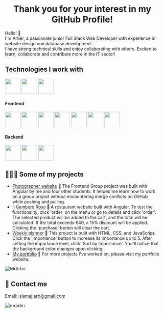 <h1 align="center">Thank you for your interest in my GitHub Profile!</h1>

<p align="left">Hello! 👋 <br> I'm Arbër, a passionate junior Full Stack Web Developer with experience in website design and database development. <br> I have strong technical skills and enjoy collaborating with others. Excited to learn, collaborate and contribute more in the IT sector!</p>


<h2>Technologies I work with</h2>

<a href="https://github.com/MrArbri"><img src="https://camo.githubusercontent.com/f39f203ca1defeb47e3505ef9044d3303c038c60de7e67f6c229992602e59128/68747470733a2f2f63646e2e6a7364656c6976722e6e65742f67682f64657669636f6e732f64657669636f6e2f69636f6e732f7673636f64652f7673636f64652d6f726967696e616c2e737667" height="50"></a> <a href="https://github.com/MrArbri"><img src="https://camo.githubusercontent.com/15166a15835f145259844be455ab5945594a70c48a3090aa83d193bd5e3e9bc5/68747470733a2f2f63646e2e6a7364656c6976722e6e65742f67682f64657669636f6e732f64657669636f6e2f69636f6e732f6769742f6769742d6f726967696e616c2e737667" height="50"></a> <a href="https://github.com/MrArbri"><img src="https://camo.githubusercontent.com/9f2aa5fac62eda04e243b86dad43e40b6d2707cc8c84a21936cd6a3c8331feed/68747470733a2f2f63646e2e6a7364656c6976722e6e65742f67682f64657669636f6e732f64657669636f6e2f69636f6e732f696c6c7573747261746f722f696c6c7573747261746f722d706c61696e2e737667" height="50"></a>


<h4>Frontend</h4>

<a href="https://github.com/MrArbri"><img src="https://camo.githubusercontent.com/6647554cf19482c32acc6a6a3b8bd68b845fafabd474595e7e92dead3075c3ea/68747470733a2f2f63646e2e6a7364656c6976722e6e65742f67682f64657669636f6e732f64657669636f6e2f69636f6e732f68746d6c352f68746d6c352d6f726967696e616c2e737667" height="50"></a> <a href="https://github.com/MrArbri"><img src="https://camo.githubusercontent.com/4eaf7f26830ffa4bc4c4502a24e9be29fa2796208648a805e8f610da811aeb05/68747470733a2f2f63646e2e6a7364656c6976722e6e65742f67682f64657669636f6e732f64657669636f6e2f69636f6e732f637373332f637373332d6f726967696e616c2e737667" height="50"></a> <a href="https://github.com/MrArbri"><img src="https://camo.githubusercontent.com/f0a750ad8250cf711f7a1da710cfc83a9c8a1da28a5b34f603750d6d6ee7a2b1/68747470733a2f2f63646e2e6a7364656c6976722e6e65742f67682f64657669636f6e732f64657669636f6e2f69636f6e732f736173732f736173732d6f726967696e616c2e737667" height="50"></a> <a href="https://github.com/MrArbri"><img src="https://camo.githubusercontent.com/b757f08684d4442218bd04f3bb04cc0e142d0551619c678ff44304027085bb47/68747470733a2f2f63646e2e6a7364656c6976722e6e65742f67682f64657669636f6e732f64657669636f6e2f69636f6e732f626f6f7473747261702f626f6f7473747261702d6f726967696e616c2e737667" height="50"></a> <a href="https://github.com/MrArbri"><img src="https://camo.githubusercontent.com/426c1121b29abc64a6b1af1e3aa3091abb38e39c87054720b765af1425c74e7f/68747470733a2f2f63646e2e6a7364656c6976722e6e65742f67682f64657669636f6e732f64657669636f6e2f69636f6e732f6a6176617363726970742f6a6176617363726970742d6f726967696e616c2e737667" height="50"></a> <a href="https://github.com/MrArbri"><img src="https://camo.githubusercontent.com/a07203131922e3fa0d6d0cd787edb5597771b30d712574bbc70a3c7aaa0161ea/68747470733a2f2f63646e2e6a7364656c6976722e6e65742f67682f64657669636f6e732f64657669636f6e2f69636f6e732f747970657363726970742f747970657363726970742d6f726967696e616c2e737667" height="50"></a> <a href="https://github.com/MrArbri"><img src="https://camo.githubusercontent.com/2a6bb98dbcd03f1212800166be8668614684884f392782b3ac10a9d388924237/68747470733a2f2f63646e2e6a7364656c6976722e6e65742f67682f64657669636f6e732f64657669636f6e2f69636f6e732f616e67756c61726a732f616e67756c61726a732d6f726967696e616c2e737667" height="50"></a>

<h4>Backend</h4>

<a href="https://github.com/MrArbri"><img src="https://camo.githubusercontent.com/8b690f4dff81513c7425f3b8f6e66b34a1dea43e22562037eeb5449d18571c89/68747470733a2f2f63646e2e6a7364656c6976722e6e65742f67682f64657669636f6e732f64657669636f6e2f69636f6e732f6d7973716c2f6d7973716c2d6f726967696e616c2e737667" height="50"></a> <a href="https://github.com/MrArbri"><img src="https://camo.githubusercontent.com/92a977256f3f2b4ef99e6684c1d88f1ac0394ed909893e5e56cb3539a31f2590/68747470733a2f2f63646e2e6a7364656c6976722e6e65742f67682f64657669636f6e732f64657669636f6e2f69636f6e732f7068702f7068702d6f726967696e616c2e737667" height="50"></a> <a href="https://github.com/MrArbri"><img src="https://camo.githubusercontent.com/2a53b715e5231b4f7e896810e16e91a9f14d62cd48cd11146eb775fc762d6487/68747470733a2f2f63646e2e6a7364656c6976722e6e65742f67682f64657669636f6e732f64657669636f6e2f69636f6e732f73796d666f6e792f73796d666f6e792d6f726967696e616c2e737667" height="50"></a>

<h2>👨🏻‍💻 Some of my projects</h2>

- <a href="https://arber.codefactory.wien/group-project/" target="_blank">Photographer website</a> 🔗 The Frontend Group project was built with Angular by me and four other students. It helped me learn how to work on a group project without encountering merge conflicts on GitHub while pushing and pulling.
- <a href="https://arber.codefactory.wien/il-gambero-rosso/" target="_blank">Il Gambero Roso</a> 🔗 A restaurant website built with Angular. To test the functionality, click 'order' on the menu or go to details and click 'order'. The selected product will be added to the cart, and the total will be calculated. If the total exceeds €40, a 15% discount will be applied. Clicking the 'purchase' button will clear the cart.
- <a href="https://arber.codefactory.wien/weekly-schedule/index.html" target="_blank">Weekly planner</a> 🔗 This project is built with HTML, CSS, and JavaScript. Click the 'Importance' button to increase its importance up to 5. After setting the importance level, click 'Sort by Importance'. You'll notice that the background color changes upon clicking.
- <a href="https://arber.codefactory.wien/" target="_blank">My portfolio</a> 🔗 For more projects I've worked on, please visit my portfolio website.

<p><img align="center" src="https://github-readme-stats.vercel.app/api/top-langs?username=mrarbri&show_icons=true&locale=en&layout=compact" alt="MrArbri" /></p>



<h2>📩 Contact me</h2>

Email: islamaj.arb@gmail.com

<p align="left"> <img src="https://komarev.com/ghpvc/?username=mrarbri&label=Profile%20views&color=0e75b6&style=flat" alt="mrarbri" /> </p>

<!---
MrArbri/MrArbri is a ✨ special ✨ repository because its `README.md` (this file) appears on your GitHub profile.
You can click the Preview link to take a look at your changes.

<p><img align="center" src="https://github-readme-streak-stats.herokuapp.com/?user=mrarbri&" alt="MrArbri" /></p>

<p>&nbsp;<img align="center" src="https://github-readme-stats.vercel.app/api?username=mrarbri&show_icons=true&locale=en" alt="MrArbri" /></p>

<h1 align="center">Hello 👋, I'm Arbër</h1>
<h3 align="center">A passionate Full Stack developer located in Vienna.</h3>

<p align="left"> <img src="https://komarev.com/ghpvc/?username=mrarbri&label=Profile%20views&color=0e75b6&style=flat" alt="mrarbri" /> </p>

- 👨‍💻 All of my projects are available at [https://arber.codefactory.wien](https://arber.codefactory.wien)

- 📫 How to reach me **islamaj.arb@gmail.com**

<h3 align="left">Connect with me:</h3>
<p align="left">
<a href="https://linkedin.com/in/https://www.linkedin.com/in/arber-islamaj/" target="blank"><img align="center" src="https://raw.githubusercontent.com/rahuldkjain/github-profile-readme-generator/master/src/images/icons/Social/linked-in-alt.svg" alt="https://www.linkedin.com/in/arber-islamaj/" height="30" width="40" /></a>
</p>

<h3 align="left">Languages and Tools:</h3>
<p align="left"> <a href="https://angular.io" target="_blank" rel="noreferrer"> <img src="https://angular.io/assets/images/logos/angular/angular.svg" alt="angular" width="40" height="40"/> </a> <a href="https://getbootstrap.com" target="_blank" rel="noreferrer"> <img src="https://raw.githubusercontent.com/devicons/devicon/master/icons/bootstrap/bootstrap-plain-wordmark.svg" alt="bootstrap" width="40" height="40"/> </a> <a href="https://www.w3schools.com/css/" target="_blank" rel="noreferrer"> <img src="https://raw.githubusercontent.com/devicons/devicon/master/icons/css3/css3-original-wordmark.svg" alt="css3" width="40" height="40"/> </a> <a href="https://www.w3.org/html/" target="_blank" rel="noreferrer"> <img src="https://raw.githubusercontent.com/devicons/devicon/master/icons/html5/html5-original-wordmark.svg" alt="html5" width="40" height="40"/> </a> <a href="https://developer.mozilla.org/en-US/docs/Web/JavaScript" target="_blank" rel="noreferrer"> <img src="https://raw.githubusercontent.com/devicons/devicon/master/icons/javascript/javascript-original.svg" alt="javascript" width="40" height="40"/> </a> <a href="https://www.mysql.com/" target="_blank" rel="noreferrer"> <img src="https://raw.githubusercontent.com/devicons/devicon/master/icons/mysql/mysql-original-wordmark.svg" alt="mysql" width="40" height="40"/> </a> <a href="https://www.php.net" target="_blank" rel="noreferrer"> <img src="https://raw.githubusercontent.com/devicons/devicon/master/icons/php/php-original.svg" alt="php" width="40" height="40"/> </a> <a href="https://sass-lang.com" target="_blank" rel="noreferrer"> <img src="https://raw.githubusercontent.com/devicons/devicon/master/icons/sass/sass-original.svg" alt="sass" width="40" height="40"/> </a> <a href="https://symfony.com" target="_blank" rel="noreferrer"> <img src="https://symfony.com/logos/symfony_black_03.svg" alt="symfony" width="40" height="40"/> </a> <a href="https://www.typescriptlang.org/" target="_blank" rel="noreferrer"> <img src="https://raw.githubusercontent.com/devicons/devicon/master/icons/typescript/typescript-original.svg" alt="typescript" width="40" height="40"/> </a> </p>

<p><img align="left" src="https://github-readme-stats.vercel.app/api/top-langs?username=mrarbri&show_icons=true&locale=en&layout=compact" alt="mrarbri" /></p>

<p>&nbsp;<img align="center" src="https://github-readme-stats.vercel.app/api?username=mrarbri&show_icons=true&locale=en" alt="mrarbri" /></p>

<p><img align="center" src="https://github-readme-streak-stats.herokuapp.com/?user=mrarbri&" alt="mrarbri" /></p>


--->
